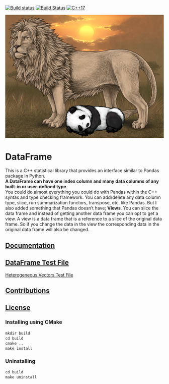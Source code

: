 [![Build status](https://ci.appveyor.com/api/projects/status/hjw01qui3bvxs8yi?svg=true)](https://ci.appveyor.com/project/justinjk007/dataframe)
[![Build Status](https://travis-ci.org/justinjk007/DataFrame.svg?branch=master)](https://travis-ci.org/justinjk007/DataFrame)
[![C++17](https://img.shields.io/badge/C%2B%2B-17-blue.svg)](https://isocpp.org/std/the-standard )

![Alt text](docs/pandalion.png "DataFrame")

# DataFrame
This is a C++ statistical library that provides an interface similar to Pandas package in Python.<BR>
<B>A DataFrame can have one index column and many data columns of any built-in or user-defined type</B>.<BR>
You could do almost everything you could do with Pandas within the C++ syntax and type checking framework. You can add/delete any data column type, slice, run summarization functors, transpose, etc. like Pandas. But I also added something that Pandas doesn’t have; <B>Views</B>. You can slice the data frame and instead of getting another data frame you can opt to get a view. A view is a data frame that is a reference to a slice of the original data frame. So if you change the data in the view the corresponding data in the original data frame will also be changed.<BR>


## [Documentation](docs/DataFrameDoc.pdf)

## [DataFrame Test File](src/dataframe_tester.cc)
[Heterogeneous Vectors Test File](src/vectors_tester.cc)

## [Contributions](docs/CONTRIBUTING.md)

## [License](License)


### Installing using CMake
```
mkdir build
cd build
cmake ..
make install
```

### Uninstalling

```
cd build
make uninstall
```
